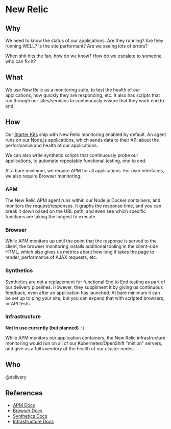 # New Relic

## Why

We need to know the status of our applications. Are they running? Are they running WELL? Is the site performant? Are we seeing lots of errors?

When shit hits the fan, how do we know? How do we escalate to someone who can fix it?

## What

We use New Relic as a monitoring suite, to test the health of our applications, how quickly they are responding, etc. It also has scripts that run through our sites/services to continuously ensure that they work end to end.

## How

Our [Starter Kits](starter-kits.md) ship with New Relic monitoring enabled by default. An agent runs on our Node.js applications, which sends data to their API about the performance and health of our applications.

We can also write synthetic scripts that continuously probe our applications, to automate repeatable functional testing, end to end.

At a bare minimum, we require APM for all applications. For user interfaces, we also require Browser monitoring.

### APM

The New Relic APM agent runs within our Node.js Docker containers, and monitors the request/responses. It graphs the response time, and you can break it down based on the URL path, and even see which specific functions are taking the longest to execute.

### Browser

While APM monitors up until the point that the response is served to the client, the browser monitoring installs additional tooling in the client-side HTML, which also gives us metrics about how long it takes the page to render, performance of AJAX requests, etc.

### Synthetics

Synthetics are not a replacement for functional End to End testing as part of our delivery pipelines. However, they suppliment it by giving us continuous feedback, even after an application has launched. At bare minimum it can be set up to ping your site, but you can expand that with scripted browsers, or API tests.

### Infrastructure

**Not in use currently (but planned)** `:(`

While APM monitors our application containers, the New Relic infrastructure monitoring would run on all of our Kubernetes/OpenShift "minion" servers, and give us a full inventory of the health of our cluster nodes.

## Who

@delivery

## References

-   [APM Docs](https://docs.newrelic.com/docs/apm/new-relic-apm/getting-started/introduction-new-relic-apm)
-   [Browser Docs](https://docs.newrelic.com/docs/browser/new-relic-browser/getting-started/introduction-new-relic-browser)
-   [Synthetics Docs](https://docs.newrelic.com/docs/synthetics/new-relic-synthetics/getting-started/introduction-new-relic-synthetics)
-   [Infrastructure Docs](https://docs.newrelic.com/docs/infrastructure/new-relic-infrastructure/getting-started/introduction-new-relic-infrastructure)
